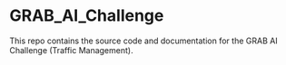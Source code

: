 # GRAB_AI_Challenge
This repo contains the source code and documentation for the GRAB AI Challenge (Traffic Management).
